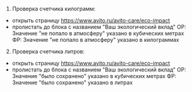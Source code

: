1. Проверка счетчика килограмм:
- открыть страницу https://www.avito.ru/avito-care/eco-impact
- пролистать до блока с названием "Ваш экологический вклад"
  ОР: Значение "не попало в атмосферу" указано в кубических метрах
  ФР: Значение "не попало в атмосферу" указано в килограммах


2. Проверка счетчика литров:
- открыть страницу https://www.avito.ru/avito-care/eco-impact
- пролистать до блока с названием "Ваш экологический вклад"
  ОР: Значение "было сохранено" указано в кубических метрах
  ФР: Значение "было сохранено" указано в литрах